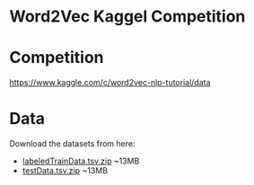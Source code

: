

# Word2Vec Kaggel Competition

# Competition

https://www.kaggle.com/c/word2vec-nlp-tutorial/data

# Data

Download the datasets from here:

- [labeledTrainData.tsv.zip](https://s3-eu-west-1.amazonaws.com/europython-tutorial/labeledTrainData.tsv.zip) ~13MB
- [testData.tsv.zip](https://s3-eu-west-1.amazonaws.com/europython-tutorial/testData.tsv.zip) ~13MB

